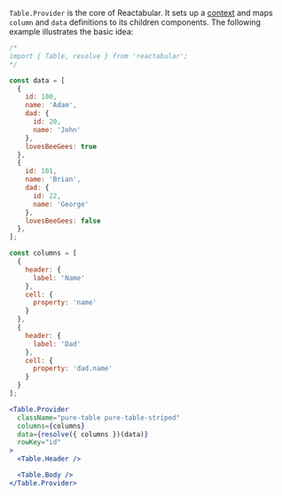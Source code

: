 `Table.Provider` is the core of Reactabular. It sets up a [context](https://facebook.github.io/react/docs/context.html) and maps `column` and `data` definitions to its children components. The following example illustrates the basic idea:

```jsx
/*
import { Table, resolve } from 'reactabular';
*/

const data = [
  {
    id: 100,
    name: 'Adam',
    dad: {
      id: 20,
      name: 'John'
    },
    lovesBeeGees: true
  },
  {
    id: 101,
    name: 'Brian',
    dad: {
      id: 22,
      name: 'George'
    },
    lovesBeeGees: false
  },
];

const columns = [
  {
    header: {
      label: 'Name'
    },
    cell: {
      property: 'name'
    }
  },
  {
    header: {
      label: 'Dad'
    },
    cell: {
      property: 'dad.name'
    }
  }
];

<Table.Provider
  className="pure-table pure-table-striped"
  columns={columns}
  data={resolve({ columns })(data)}
  rowKey="id"
>
  <Table.Header />

  <Table.Body />
</Table.Provider>
```
